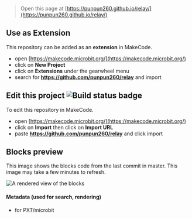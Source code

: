 
> Open this page at [https://punpun260.github.io/relay/](https://punpun260.github.io/relay/)

## Use as Extension

This repository can be added as an **extension** in MakeCode.

* open [https://makecode.microbit.org/](https://makecode.microbit.org/)
* click on **New Project**
* click on **Extensions** under the gearwheel menu
* search for **https://github.com/punpun260/relay** and import

## Edit this project ![Build status badge](https://github.com/punpun260/relay/workflows/MakeCode/badge.svg)

To edit this repository in MakeCode.

* open [https://makecode.microbit.org/](https://makecode.microbit.org/)
* click on **Import** then click on **Import URL**
* paste **https://github.com/punpun260/relay** and click import

## Blocks preview

This image shows the blocks code from the last commit in master.
This image may take a few minutes to refresh.

![A rendered view of the blocks](https://github.com/punpun260/relay/raw/master/.github/makecode/blocks.png)

#### Metadata (used for search, rendering)

* for PXT/microbit
<script src="https://makecode.com/gh-pages-embed.js"></script><script>makeCodeRender("{{ site.makecode.home_url }}", "{{ site.github.owner_name }}/{{ site.github.repository_name }}");</script>
